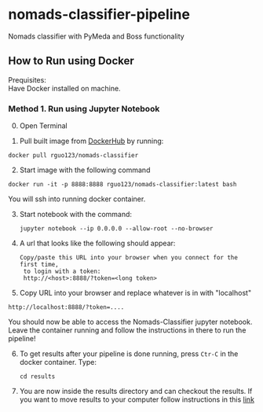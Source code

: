# nomads-classifier-pipeline
Nomads classifier with PyMeda and Boss functionality

## How to Run using Docker
Prequisites:  
Have Docker installed on machine.

### Method 1. Run using Jupyter Notebook
0. Open Terminal

1. Pull built image from [DockerHub](https://hub.docker.com/r/rguo123/nomads-classifier/) by running:  
  ```
  docker pull rguo123/nomads-classifier
  ```
2. Start image with the following command
  ```
  docker run -it -p 8888:8888 rguo123/nomads-classifier:latest bash
  ```
  You will ssh into running docker container.
  
3. Start notebook with the command:  
   ```
   jupyter notebook --ip 0.0.0.0 --allow-root --no-browser
   ```
4. A url that looks like the following should appear:
   ```
   Copy/paste this URL into your browser when you connect for the first time,
    to login with a token:
    http://<host>:8888/?token=<long token>

   ```
5. Copy URL into your browser and replace whatever is in <host> with "localhost"
  ```
  http://localhost:8888/?token=....
  ```
  You should now be able to access the Nomads-Classifier jupyter notebook. Leave the container running and follow the instructions in there to run the pipeline!
  
6. To get results after your pipeline is done running, press ```Ctr-C``` in the docker container. Type:
   ```
   cd results
   ```
7. You are now inside the results directory and can checkout the results. If you want to move results to your computer follow instructions in this [link](https://stackoverflow.com/questions/22049212/copying-files-from-docker-container-to-host?utm_medium=organic&utm_source=google_rich_qa&utm_campaign=google_rich_qa)
